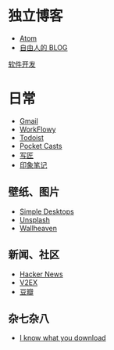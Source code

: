 <!-- TITLE: 书签 -->
<!-- SUBTITLE: 收集各种链接 -->

# 独立博客

* [Atom](https://fixatom.com)
* [自由人的 BLOG](https://ifttl.com)


[软件开发](software-development)
# 日常
* [Gmail](https://mail.google.com/)
* [WorkFlowy](https://workflowy.com/)
* [Todoist](https://todoist.com)
* [Pocket Casts](https://play.pocketcasts.com)
* [写匠](http://www.aiwriter.cn)
* [印象笔记](https://app.yinxiang.com/)

## 壁纸、图片

* [Simple Desktops](http://simpledesktops.com/)
* [Unsplash](https://unsplash.com/)
* [Wallheaven](https://alpha.wallhaven.cc/)

## 新闻、社区

* [Hacker News](https://news.ycombinator.com/)
* [V2EX](https://www.v2ex.com/)
* [豆瓣](https://www.douban.com/)

## 杂七杂八

* [I know what you download](https://iknowwhatyoudownload.com/en/peer/)
